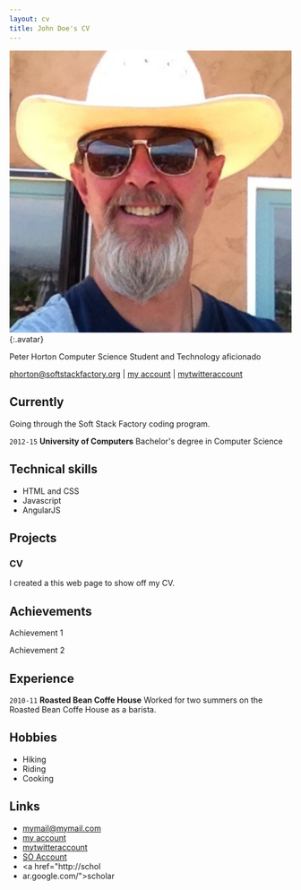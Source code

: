 ```yaml
---
layout: cv
title: John Doe's CV
---
```


![Harold](./media/21.png){:.avatar}

Peter Horton
Computer Science Student and Technology aficionado

<div id="webaddress">
<a href="mailto:">phorton@softstackfactory.org</a>
|
<i class="fa fa-github"></i> <a href="http://github.com/">my account</a>
|
<i class="fa fa-twitter"></i> <a href="http://twitter.com/">mytwitteraccount</a>
</div>


## Currently

Going through the Soft Stack Factory coding program.

`2012-15`
__University of Computers__ Bachelor's degree in Computer Science

## Technical skills

* HTML and CSS
* Javascript
* AngularJS

## Projects

### CV

I created a this web page to show off my CV.  

## Achievements

Achievement 1

Achievement 2

## Experience

`2010-11`
__Roasted Bean Coffe House__ 
 Worked for two summers on the Roasted Bean Coffe House as a barista.

## Hobbies

* Hiking
* Riding 
* Cooking

## Links

* <i class="fa fa-envelope"></i> <a href="mailto:">mymail@mymail.com</a><br />
* <i class="fa fa-github"></i> <a href="http://github.com/">my account</a><br />
* <i class="fa fa-twitter"></i> <a href="http://twitter.com/">mytwitteraccount</a><br />
* <i class="fa fa-stack-overflow"></i> <a href="http://stackoverflow.com/">SO Account</a>
* <i class="fa fa-google"></i> <a href="http://schol
* ar.google.com/">scholar</a>

